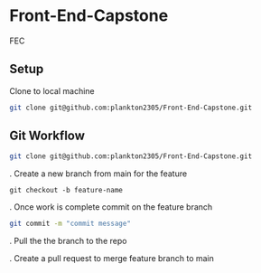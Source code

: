 # Front-End-Capstone
FEC

## Setup
Clone to local machine
```sh
git clone git@github.com:plankton2305/Front-End-Capstone.git
```


## Git Workflow
```sh
git clone git@github.com:plankton2305/Front-End-Capstone.git
```

. Create a new branch from main for the feature
```
git checkout -b feature-name
```

. Once work is complete commit on the feature branch
```sh
git commit -m "commit message"
```

. Pull the  the branch to the repo


. Create a pull request to merge feature branch to main
